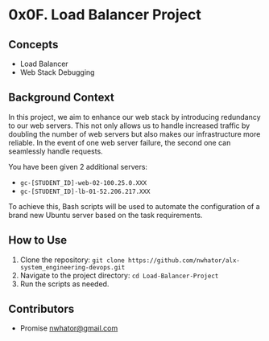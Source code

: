 # 0x0F. Load Balancer Project

## Concepts

- Load Balancer
- Web Stack Debugging

## Background Context

In this project, we aim to enhance our web stack by introducing redundancy to our web servers. This not only allows us to handle increased traffic by doubling the number of web servers but also makes our infrastructure more reliable. In the event of one web server failure, the second one can seamlessly handle requests.

You have been given 2 additional servers:

- `gc-[STUDENT_ID]-web-02-100.25.0.XXX`
- `gc-[STUDENT_ID]-lb-01-52.206.217.XXX`

To achieve this, Bash scripts will be used to automate the configuration of a brand new Ubuntu server based on the task requirements.

## How to Use

1. Clone the repository: `git clone https://github.com/nwhator/alx-system_engineering-devops.git`
2. Navigate to the project directory: `cd Load-Balancer-Project`
3. Run the scripts as needed.

## Contributors

- Promise <nwhator@gmail.com>
